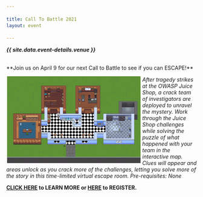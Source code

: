 ```yaml
---

title: Call To Battle 2021
layout: event

---
```


<!-- rebuild 12 -->

***{{ site.data.event-details.venue }}***

<br>
**Join us on April 9 for our next Call to Battle to see if you can ESCAPE!** 

<img src="/assets/images/juiceshop.png" width="360px" alt="Juice Shop" style="float:left;"> *After tragedy strikes at the OWASP Juice Shop, a crack team of investigators are deployed to unravel the mystery. Work through the Juice Shop challenges while solving the puzzle of what happened with your team in the interactive map. Clues will appear and areas unlock as you crack more of the challenges, letting you solve more of the story in this time-limited virtual escape room. Pre-requisites: None*


**[CLICK HERE](https://calltobattle.owasp.org/schedule/) to LEARN MORE or [HERE](https://www.eventbrite.com/e/owasps-call-to-battle-juice-shop-virtual-escape-room-tickets-146508124745) to REGISTER.**

<p>

